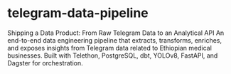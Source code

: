 # telegram-data-pipeline
Shipping a Data Product: From Raw Telegram Data to an Analytical API  An end-to-end data engineering pipeline that extracts, transforms, enriches, and exposes insights from Telegram data related to Ethiopian medical businesses. Built with Telethon, PostgreSQL, dbt, YOLOv8, FastAPI, and Dagster for orchestration.
